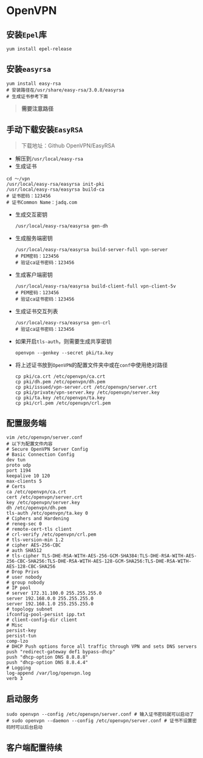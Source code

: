 # OpenVPN

## 安装`Epel`库

```shell
yum install epel-release
```

## 安装`easyrsa`

```shell
yum install easy-rsa
# 安装路径在/usr/share/easy-rsa/3.0.8/easyrsa
# 生成证书参考下面
```
> **需要注意路径**


## 手动下载安装`EasyRSA`

> 下载地址：Github OpenVPN/EasyRSA

- 解压到`/usr/local/easy-rsa`
- 生成证书
 ```shell
 cd ～/vpn
 /usr/local/easy-rsa/easyrsa init-pki
 /usr/local/easy-rsa/easyrsa build-ca
 # 证书密码：123456
 # 证书Common Name：jadq.com

 ```
 
- 生成交互密钥
  ```shell
  /usr/local/easy-rsa/easyrsa gen-dh
  ```
- 生成服务端密钥
  ```shell
  /usr/local/easy-rsa/easyrsa build-server-full vpn-server
  # PEM密码：123456
  # 验证ca证书密码：123456
  ```
- 生成客户端密钥
  ```shell
  /usr/local/easy-rsa/easyrsa build-client-full vpn-client-5v
  # PEM密码：123456
  # 验证ca证书密码：123456
  ```
- 生成证书交互列表
  ```shell
  /usr/local/easy-rsa/easyrsa gen-crl
  # 验证ca证书密码：123456
  ```
- 如果开启`tls-auth`，则需要生成共享密钥
  ```shell
  openvpn --genkey --secret pki/ta.key
  ```
- 将上述证书放到`OpenVPN`的配置文件夹中或在`conf`中使用绝对路径
  ```
  cp pki/ca.crt /etc/openvpn/ca.crt
  cp pki/dh.pem /etc/openvpn/dh.pem
  cp pki/issued/vpn-server.crt /etc/openvpn/server.crt
  cp pki/private/vpn-server.key /etc/openvpn/server.key
  cp pki/ta.key /etc/openvpn/ta.key
  cp pki/crl.pem /etc/openvpn/crl.pem
  ```

## 配置服务端

```shell
vim /etc/openvpn/server.conf
# 以下为配置文件内容
# Secure OpenVPN Server Config
# Basic Connection Config
dev tun
proto udp
port 1194
keepalive 10 120
max-clients 5
# Certs
ca /etc/openvpn/ca.crt
cert /etc/openvpn/server.crt
key /etc/openvpn/server.key
dh /etc/openvpn/dh.pem
tls-auth /etc/openvpn/ta.key 0
# Ciphers and Hardening
# reneg-sec 0
# remote-cert-tls client
# crl-verify /etc/openvpn/crl.pem
# tls-version-min 1.2
# cipher AES-256-CBC
# auth SHA512
# tls-cipher TLS-DHE-RSA-WITH-AES-256-GCM-SHA384:TLS-DHE-RSA-WITH-AES-256-CBC-SHA256:TLS-DHE-RSA-WITH-AES-128-GCM-SHA256:TLS-DHE-RSA-WITH-AES-128-CBC-SHA256
# Drop Privs
# user nobody
# group nobody
# IP pool
# server 172.31.100.0 255.255.255.0
server 192.168.0.0 255.255.255.0
server 192.168.1.0 255.255.255.0
# topology subnet
ifconfig-pool-persist ipp.txt
# client-config-dir client
# Misc
persist-key
persist-tun
comp-lzo
# DHCP Push options force all traffic through VPN and sets DNS servers
push "redirect-gateway def1 bypass-dhcp"
push "dhcp-option DNS 8.8.8.8"
push "dhcp-option DNS 8.8.4.4"
# Logging
log-append /var/log/openvpn.log
verb 3
```

## 启动服务

```shell
sudo openvpn --config /etc/openvpn/server.conf # 输入证书密码就可以启动了
# sudo openvpn --daemon --config /etc/openvpn/server.conf # 证书不设置密码时可以后台启动
```

## 客户端配置待续